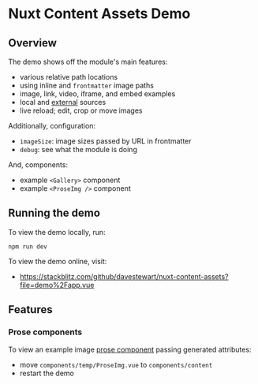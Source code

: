 # Nuxt Content Assets Demo

## Overview

The demo shows off the module's main features:

- various relative path locations
- using inline and `frontmatter` image paths
- image, link, video, iframe, and embed examples
- local and [external](https://content.nuxtjs.org/api/configuration#sources) sources
- live reload; edit, crop or move images

Additionally, configuration:

[//]: # (- `output`: custom output path)
- `imageSize`: image sizes passed by URL in frontmatter
- `debug`: see what the module is doing

And, components:

- example `<Gallery>` component
- example `<ProseImg />` component

## Running the demo

To view the demo locally, run:

```
npm run dev
```

To view the demo online, visit:

- https://stackblitz.com/github/davestewart/nuxt-content-assets?file=demo%2Fapp.vue

## Features

### Prose components

To view an example image [prose component](https://content.nuxtjs.org/api/components/prose/) passing generated attributes:

- move `components/temp/ProseImg.vue` to `components/content`
- restart the demo
